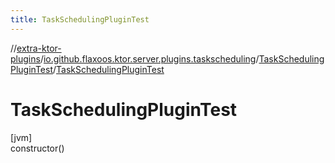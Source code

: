 ```yaml
---
title: TaskSchedulingPluginTest
---
```


//[extra-ktor-plugins](../../../index.md)/[io.github.flaxoos.ktor.server.plugins.taskscheduling](../index.md)/[TaskSchedulingPluginTest](index.md)/[TaskSchedulingPluginTest](-task-scheduling-plugin-test.md)

# TaskSchedulingPluginTest

[jvm]\
constructor()




